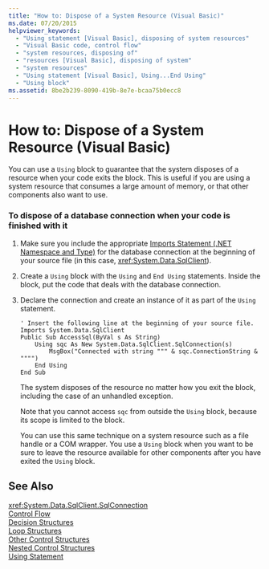 ```yaml
---
title: "How to: Dispose of a System Resource (Visual Basic)"
ms.date: 07/20/2015
helpviewer_keywords: 
  - "Using statement [Visual Basic], disposing of system resources"
  - "Visual Basic code, control flow"
  - "system resources, disposing of"
  - "resources [Visual Basic], disposing of system"
  - "system resources"
  - "Using statement [Visual Basic], Using...End Using"
  - "Using block"
ms.assetid: 8be2b239-8090-419b-8e7e-bcaa75b0ecc8
---
```

# How to: Dispose of a System Resource (Visual Basic)
You can use a `Using` block to guarantee that the system disposes of a resource when your code exits the block. This is useful if you are using a system resource that consumes a large amount of memory, or that other components also want to use.  
  
### To dispose of a database connection when your code is finished with it  
  
1.  Make sure you include the appropriate [Imports Statement (.NET Namespace and Type)](../../../../visual-basic/language-reference/statements/imports-statement-net-namespace-and-type.md) for the database connection at the beginning of your source file (in this case, <xref:System.Data.SqlClient>).  
  
2.  Create a `Using` block with the `Using` and `End Using` statements. Inside the block, put the code that deals with the database connection.  
  
3.  Declare the connection and create an instance of it as part of the `Using` statement.  
  
    ```  
    ' Insert the following line at the beginning of your source file.  
    Imports System.Data.SqlClient  
    Public Sub AccessSql(ByVal s As String)  
        Using sqc As New System.Data.SqlClient.SqlConnection(s)  
            MsgBox("Connected with string """ & sqc.ConnectionString & """")  
        End Using  
    End Sub  
    ```  
  
     The system disposes of the resource no matter how you exit the block, including the case of an unhandled exception.  
  
     Note that you cannot access `sqc` from outside the `Using` block, because its scope is limited to the block.  
  
     You can use this same technique on a system resource such as a file handle or a COM wrapper. You use a `Using` block when you want to be sure to leave the resource available for other components after you have exited the `Using` block.  
  
## See Also  
 <xref:System.Data.SqlClient.SqlConnection>  
 [Control Flow](../../../../visual-basic/programming-guide/language-features/control-flow/index.md)  
 [Decision Structures](../../../../visual-basic/programming-guide/language-features/control-flow/decision-structures.md)  
 [Loop Structures](../../../../visual-basic/programming-guide/language-features/control-flow/loop-structures.md)  
 [Other Control Structures](../../../../visual-basic/programming-guide/language-features/control-flow/other-control-structures.md)  
 [Nested Control Structures](../../../../visual-basic/programming-guide/language-features/control-flow/nested-control-structures.md)  
 [Using Statement](../../../../visual-basic/language-reference/statements/using-statement.md)
